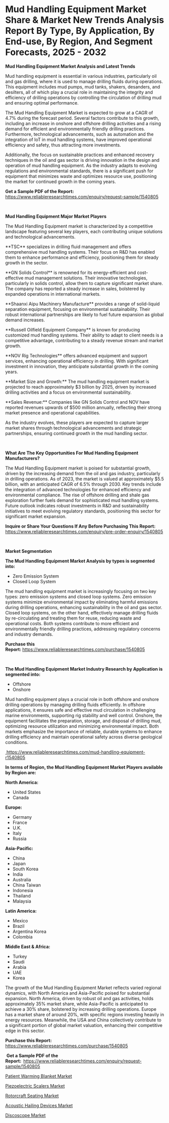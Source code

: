 <p><h1>Mud Handling Equipment Market Share & Market New Trends Analysis Report By Type, By Application, By End-use, By Region, And Segment Forecasts, 2025 - 2032</h1></p><p><strong>Mud Handling Equipment Market Analysis and Latest Trends</strong></p>
<p><p>Mud handling equipment is essential in various industries, particularly oil and gas drilling, where it is used to manage drilling fluids during operations. This equipment includes mud pumps, mud tanks, shakers, desanders, and desilters, all of which play a crucial role in maintaining the integrity and efficiency of drilling operations by controlling the circulation of drilling mud and ensuring optimal performance.</p><p>The Mud Handling Equipment Market is expected to grow at a CAGR of 4.7% during the forecast period. Several factors contribute to this growth, including an increase in onshore and offshore drilling activities and a rising demand for efficient and environmentally friendly drilling practices. Furthermore, technological advancements, such as automation and the integration of IoT in mud handling systems, have improved operational efficiency and safety, thus attracting more investments.</p><p>Additionally, the focus on sustainable practices and enhanced recovery techniques in the oil and gas sector is driving innovation in the design and operation of mud handling equipment. As the industry adapts to evolving regulations and environmental standards, there is a significant push for equipment that minimizes waste and optimizes resource use, positioning the market for continued growth in the coming years.</p></p>
<p><strong>Get a Sample PDF of the Report:&nbsp;</strong> <a href="https://www.reliableresearchtimes.com/enquiry/request-sample/1540805?utm_campaign=2264&utm_medium=2&utm_source=Github&utm_content=ia&utm_term=10042025&utm_id=mud-handling-equipment">https://www.reliableresearchtimes.com/enquiry/request-sample/1540805</a></p>
<p>&nbsp;</p>
<p><strong>Mud Handling Equipment Major Market Players</strong></p>
<p><p>The Mud Handling Equipment market is characterized by a competitive landscape featuring several key players, each contributing unique solutions and technological advancements. </p><p>**TSC** specializes in drilling fluid management and offers comprehensive mud handling systems. Their focus on R&D has enabled them to enhance performance and efficiency, positioning them for steady growth in the sector.</p><p>**GN Solids Control** is renowned for its energy-efficient and cost-effective mud management solutions. Their innovative technologies, particularly in solids control, allow them to capture significant market share. The company has reported a steady increase in sales, bolstered by expanded operations in international markets.</p><p>**Shaanxi Aipu Machinery Manufacture** provides a range of solid-liquid separation equipment, focusing on environmental sustainability. Their robust international partnerships are likely to fuel future expansion as global demand increases.</p><p>**Russell Oilfield Equipment Company** is known for producing customized mud handling systems. Their ability to adapt to client needs is a competitive advantage, contributing to a steady revenue stream and market growth.</p><p>**NOV Rig Technologies** offers advanced equipment and support services, enhancing operational efficiency in drilling. With significant investment in innovation, they anticipate substantial growth in the coming years.</p><p>**Market Size and Growth:** The mud handling equipment market is projected to reach approximately $3 billion by 2025, driven by increased drilling activities and a focus on environmental sustainability. </p><p>**Sales Revenue:** Companies like GN Solids Control and NOV have reported revenues upwards of $500 million annually, reflecting their strong market presence and operational capabilities.</p><p>As the industry evolves, these players are expected to capture larger market shares through technological advancements and strategic partnerships, ensuring continued growth in the mud handling sector.</p></p>
<p>&nbsp;</p>
<p><strong>What Are The Key Opportunities For Mud Handling Equipment Manufacturers?</strong></p>
<p><p>The Mud Handling Equipment market is poised for substantial growth, driven by the increasing demand from the oil and gas industry, particularly in drilling operations. As of 2023, the market is valued at approximately $5.5 billion, with an anticipated CAGR of 6.5% through 2030. Key trends include the integration of advanced technologies for enhanced efficiency and environmental compliance. The rise of offshore drilling and shale gas exploration further fuels demand for sophisticated mud handling systems. Future outlook indicates robust investments in R&D and sustainability initiatives to meet evolving regulatory standards, positioning this sector for significant market expansion.</p></p>
<p><strong>Inquire or Share Your Questions If Any Before Purchasing This Report:</strong> <a href="https://www.reliableresearchtimes.com/enquiry/pre-order-enquiry/1540805?utm_campaign=2264&utm_medium=2&utm_source=Github&utm_content=ia&utm_term=10042025&utm_id=mud-handling-equipment">https://www.reliableresearchtimes.com/enquiry/pre-order-enquiry/1540805</a></p>
<p>&nbsp;</p>
<p><strong>Market Segmentation</strong></p>
<p><strong>The Mud Handling Equipment Market Analysis by types is segmented into:</strong></p>
<p><ul><li>Zero Emission System</li><li>Closed Loop System</li></ul></p>
<p><p>The mud handling equipment market is increasingly focusing on two key types: zero emission systems and closed loop systems. Zero emission systems minimize environmental impact by eliminating harmful emissions during drilling operations, enhancing sustainability in the oil and gas sector. Closed loop systems, on the other hand, effectively manage drilling fluids by re-circulating and treating them for reuse, reducing waste and operational costs. Both systems contribute to more efficient and environmentally friendly drilling practices, addressing regulatory concerns and industry demands.</p></p>
<p><strong>Purchase this Report:&nbsp;</strong><a href="https://www.reliableresearchtimes.com/purchase/1540805?utm_campaign=2264&utm_medium=2&utm_source=Github&utm_content=ia&utm_term=10042025&utm_id=mud-handling-equipment">https://www.reliableresearchtimes.com/purchase/1540805</a></p>
<p>&nbsp;</p>
<p><strong>The Mud Handling Equipment Market Industry Research by Application is segmented into:</strong></p>
<p><ul><li>Offshore</li><li>Onshore</li></ul></p>
<p><p>Mud handling equipment plays a crucial role in both offshore and onshore drilling operations by managing drilling fluids efficiently. In offshore applications, it ensures safe and effective mud circulation in challenging marine environments, supporting rig stability and well control. Onshore, the equipment facilitates the preparation, storage, and disposal of drilling mud, optimizing resource utilization and minimizing environmental impact. Both markets emphasize the importance of reliable, durable systems to enhance drilling efficiency and maintain operational safety across diverse geological conditions.</p></p>
<p><a href="https://www.reliableresearchtimes.com/mud-handling-equipment-r1540805?utm_campaign=2264&utm_medium=2&utm_source=Github&utm_content=ia&utm_term=10042025&utm_id=mud-handling-equipment">&nbsp;https://www.reliableresearchtimes.com/mud-handling-equipment-r1540805</a></p>
<p><strong>In terms of Region, the Mud Handling Equipment Market Players available by Region are:</strong></p>
<p>
    <p> <strong> North America: </strong>
        <ul>
            <li>United States</li>
            <li>Canada</li>
        </ul>
        </p> 
    <p> <strong> Europe: </strong>
        <ul>
            <li>Germany</li>
            <li>France</li>
            <li>U.K.</li>
            <li>Italy</li>
            <li>Russia</li>
        </ul>
        </p> 
    <p> <strong> Asia-Pacific: </strong>
        <ul>
            <li>China</li>
            <li>Japan</li>
            <li>South Korea</li>
            <li>India</li>
            <li>Australia</li>
            <li>China Taiwan</li>
            <li>Indonesia</li>
            <li>Thailand</li>
            <li>Malaysia</li>
        </ul>
        </p> 
    <p> <strong> Latin America: </strong>
        <ul>
            <li>Mexico</li>
            <li>Brazil</li>
            <li>Argentina Korea</li>
            <li>Colombia</li>
        </ul>
        </p> 
    <p> <strong> Middle East & Africa: </strong>
        <ul>
            <li>Turkey</li>
            <li>Saudi</li>
            <li>Arabia</li>
            <li>UAE</li>
            <li>Korea</li>
        </ul>
    </p>
    </p>
<p><p>The growth of the Mud Handling Equipment Market reflects varied regional dynamics, with North America and Asia-Pacific poised for substantial expansion. North America, driven by robust oil and gas activities, holds approximately 35% market share, while Asia-Pacific is anticipated to achieve a 30% share, bolstered by increasing drilling operations. Europe has a market share of around 20%, with specific regions investing heavily in energy resources. Meanwhile, the USA and China collectively contribute to a significant portion of global market valuation, enhancing their competitive edge in this sector.</p></p>
<p><strong>Purchase this Report: </strong><a href="https://www.reliableresearchtimes.com/purchase/1540805?utm_campaign=2264&utm_medium=2&utm_source=Github&utm_content=ia&utm_term=10042025&utm_id=mud-handling-equipment">https://www.reliableresearchtimes.com/purchase/1540805</a></p>
<p>&nbsp;<strong>Get a Sample PDF of the Report:&nbsp;&nbsp;</strong><a href="https://www.reliableresearchtimes.com/enquiry/request-sample/1540805?utm_campaign=2264&utm_medium=2&utm_source=Github&utm_content=ia&utm_term=10042025&utm_id=mud-handling-equipment">https://www.reliableresearchtimes.com/enquiry/request-sample/1540805</a></p>
<p><strong></strong></p>
<p><p><a href="https://www.linkedin.com/pulse/patient-warming-blanket-market-research-report-2025-2032-czrgf?utm_campaign=2264&utm_medium=2&utm_source=Github&utm_content=ia&utm_term=10042025&utm_id=mud-handling-equipment">Patient Warming Blanket Market</a></p><p><a href="https://www.linkedin.com/pulse/market-dynamics-trends-in-depth-look-piezoelectric-scalers-qgj5f?utm_campaign=2264&utm_medium=2&utm_source=Github&utm_content=ia&utm_term=10042025&utm_id=mud-handling-equipment">Piezoelectric Scalers Market</a></p><p><a href="https://github.com/aijazdeitzbq/Market-Research-Report-List-1/blob/main/rotorcraft-seating-market.md?utm_campaign=2264&utm_medium=2&utm_source=Github&utm_content=ia&utm_term=10042025&utm_id=mud-handling-equipment">Rotorcraft Seating Market</a></p><p><a href="https://github.com/gambokaiohjr/Market-Research-Report-List-1/blob/main/acoustic-hailing-devices-market.md?utm_campaign=2264&utm_medium=2&utm_source=Github&utm_content=ia&utm_term=10042025&utm_id=mud-handling-equipment">Acoustic Hailing Devices Market</a></p><p><a href="https://www.linkedin.com/pulse/discoscope-market-analysis-2025-2032-trends-share-growth-rjw2f?utm_campaign=2264&utm_medium=2&utm_source=Github&utm_content=ia&utm_term=10042025&utm_id=mud-handling-equipment">Discoscope Market</a></p></p>
